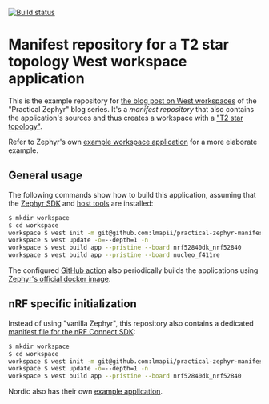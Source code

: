 [![Build status](https://github.com/lmapii/practical-zephyr-manifest-repository/actions/workflows/ci.yml/badge.svg)](https://github.com/lmapii/practical-zephyr-manifest-repository/actions/workflows/ci.yml)

# Manifest repository for a T2 star topology West workspace application

This is the example repository for [the blog post on West workspaces](https://interrupt.memfault.com/blog/practical_zephyr_west) of the "Practical Zephyr" blog series. It's a _manifest repository_ that also contains the application's sources and thus creates a workspace with a ["T2 star topology"](https://docs.zephyrproject.org/latest/develop/west/workspaces.html#topologies-supported).

Refer to Zephyr's own [example workspace application](https://github.com/zephyrproject-rtos/example-application) for a more elaborate example.

## General usage

The following commands show how to build this application, assuming that the [Zephyr SDK](https://docs.zephyrproject.org/latest/develop/toolchains/zephyr_sdk.html) and [host tools](https://docs.zephyrproject.org/latest/develop/getting_started/index.html#install-dependencies) are installed:

```bash
$ mkdir workspace
$ cd workspace
workspace $ west init -m git@github.com:lmapii/practical-zephyr-manifest-repository.git
workspace $ west update -o=--depth=1 -n
workspace $ west build app --pristine --board nrf52840dk_nrf52840
workspace $ west build app --pristine --board nucleo_f411re
```

The configured [GitHub action](.github/workflows/ci.yml) also periodically builds the applications using [Zephyr's official docker image](https://github.com/zephyrproject-rtos/docker-image).

## nRF specific initialization

Instead of using "vanilla Zephyr", this repository also contains a dedicated [manifest file for the nRF Connect SDK](west-sdk-nrf.yml):

```bash
$ mkdir workspace
$ cd workspace
workspace $ west init -m git@github.com:lmapii/practical-zephyr-manifest-repository.git --mf west-sdk-nrf.yml
workspace $ west update -o=--depth=1 -n
workspace $ west build app --pristine --board nrf52840dk_nrf52840
```

Nordic also has their own [example application](https://github.com/nrfconnect/ncs-example-application).
